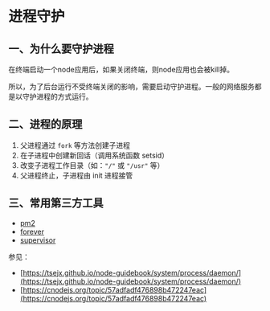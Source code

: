 # 进程守护

## 一、为什么要守护进程

在终端启动一个node应用后，如果关闭终端，则node应用也会被kill掉。

所以，为了后台运行不受终端关闭的影响，需要启动守护进程。一般的网络服务都是以守护进程的方式运行。

## 二、进程的原理

1. 父进程通过 `fork` 等方法创建子进程
2. 在子进程中创建新回话（调用系统函数 setsid）
3. 改变子进程工作目录（如：`"/"` 或 `"/usr"` 等）
4. 父进程终止，子进程由 init 进程接管

## 三、常用第三方工具

* [pm2](https://github.com/Unitech/pm2)
* [forever](https://github.com/foreversd/forever)
* [supervisor](https://github.com/Supervisor/supervisor)



参见：

* [https://tsejx.github.io/node-guidebook/system/process/daemon/](https://tsejx.github.io/node-guidebook/system/process/daemon/)
* [https://cnodejs.org/topic/57adfadf476898b472247eac](https://cnodejs.org/topic/57adfadf476898b472247eac)

